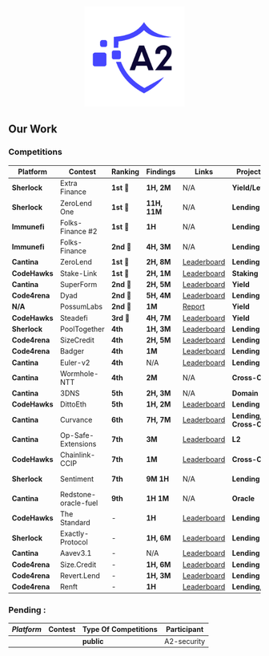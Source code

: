 <p align="center">
  <img src="A2.png" alt="A2 Security Logo" width="200"/>
</p>

## Our Work

###  Competitions 

| Platform       | Contest                | Ranking        | Findings     | Links                                                                                          | Project Type            | Participant     |
|----------------|------------------------|----------------|--------------|------------------------------------------------------------------------------------------------|-------------------------|-----------------|
| **Sherlock** | Extra Finance        | **1st** 🥇     | **1H, 2M**   | N/A                                                                                           | **Yield/Leverage** | **A2-security** |
| **Sherlock**      | ZeroLend One        | **1st** 🥇     | **11H, 11M** | N/A                                                                                           | **Lending**             | **A2-security** |
| **Immunefi**      | Folks-Finance #2    | **1st** 🥇     | **1H**       | N/A                                                                                           | **Lending**             | **A2-security** |
| **Immunefi**      | Folks-Finance       | **2nd** 🥈     | **4H, 3M**   | N/A                                                                                           | **Lending**             | **A2-security** |
| **Cantina**       | ZeroLend            | **1st** 🥇     | **2H, 8M**   | [Leaderboard](https://cantina.xyz/leaderboard/a83eaf73-9cbc-495f-8607-e55d4fdaf407)            | **Lending**             | ElHaj           |
| **CodeHawks**     | Stake-Link          | **1st** 🥇     | **2H, 1M**   | [Leaderboard](https://www.codehawks.com/contests/clqf7mgla0001yeyfah59c674)                    | **Staking**             | ElHaj           |
| **Cantina**     | SuperForm             | **2nd** 🥈   | **2H, 5M**   | [Leaderboard](https://cantina.xyz/leaderboard/2cd0b038-3e32-4db6-b488-0f85b6f0e49f)            | **Yield**               | ElHaj       |
| **Code4rena**   | Dyad                  | **2nd** 🥈  | **5H, 4M**   | [Leaderboard](https://code4rena.com/audits/2024-04-dyad#top)                                   | **Lending**             | Alix40      |
| **N/A**         | PossumLabs            | **2nd** 🥈   | **1M**       | [Report](https://github.com/shieldify-security/audits-portfolio/blob/main/reports/PossumLabs-V2-Security-Review.pdf) | **Yield**    | ElHaj       |
| **CodeHawks**   | Steadefi              | **3rd** 🥉   | **4H, 7M**   | [Leaderboard](https://www.codehawks.com/contests/clo38mm260001la08daw5cbuf)                    | **Yield**               | ElHaj       |
| **Sherlock**    | PoolTogether          | **4th**     | **1H, 3M**   | [Leaderboard](https://audits.sherlock.xyz/contests/225/leaderboard)                            | **Lending**             | ElHaj       |
| **Code4rena**   | SizeCredit            | **4th**     | **2H, 5M**   | [Leaderboard](https://code4rena.com/audits/2024-06-size#top)                                   | **Lending**             | ElHaj       |
| **Code4rena**   | Badger                | **4th**      | **1M**       | [Leaderboard](https://code4rena.com/audits/2024-06-ebtc-zap-router#top)                         | **Lending**             | Alix40      |
| **Cantina**     | Euler-v2              | **4th**     | N/A          | [Leaderboard](https://cantina.xyz/competitions/41306bb9-2bb8-4da6-95c3-66b85e11639f/leaderboard)| **Lending**             | Alix40      |
| **Cantina**     | Wormhole-NTT          | **4th**      | **2M**       | N/A                                                                                            | **Cross-Chain**         | ElHaj       |
| **Cantina**     | 3DNS                  | **5th**      | **2H, 3M**   | N/A                                                                                            | **Domain**              | ElHaj       |
| **CodeHawks**   | DittoEth              | **5th**      | **1H, 2M**   | [Leaderboard](https://www.codehawks.com/contests/clm871gl00001mp081mzjdlwc)                    | **Lending**             | ElHaj       |
| **Cantina**     | Curvance              | **6th**     | **7H, 7M**   | [Leaderboard](https://cantina.xyz/competitions/ac757733-81a4-43c7-8f49-17c5b135cdff/leaderboard)| **Lending, Cross-Chain**| Alix40      |
| **Cantina**     | Op-Safe-Extensions    | **7th**      | **3M**       | [Leaderboard](https://cantina.xyz/leaderboard/d47f8096-8858-437d-a9f5-2fe85ac9b95e)            | **L2**                  | ElHaj       |
| **CodeHawks**   | Chainlink-CCIP        | **7th**     | **1M**       | [Leaderboard](https://www.codehawks.com/contests/clo38mm260001la08daw5cbuf)                    | **Cross-Chain**         | A2-security |
| **Sherlock**   | Sentiment        | **7th**     | **9M 1H**       | N/A                    | **Lending**         | A2-security |
| **Cantina**     | Redstone-oracle-fuel    | **9th**      | **1H 1M**       | N/A            | **Oracle**                  | A2-security       |
| **CodeHawks**   | The Standard          | -              | **1H**       | [Leaderboard](https://www.codehawks.com/contests/clql6lvyu0001mnje1xpqcuvl)                    | **Lending**             | ElHaj       |
| **Sherlock**    | Exactly-Protocol      | -              | **1H, 6M**   | [Leaderboard](https://audits.sherlock.xyz/contests/247/leaderboard)                            | **Lending**             | ElHaj       |
| **Cantina**     | Aavev3.1              | -              | N/A          | [Leaderboard](https://cantina.xyz/competitions/5ffcedec-7e2e-4717-a3e4-e9041ca541c2/leaderboard)| **Lending**             | Alix40      |
| **Code4rena**   | Size.Credit           | -              | **1H, 6M**   | [Leaderboard](https://code4rena.com/audits/2024-06-size#top)                                   | **Lending**             | Alix40      |
| **Code4rena**   | Revert.Lend           | -              | **1H, 3M**   | [Leaderboard](https://code4rena.com/audits/2024-03-revert-lend#top)                            | **Lending**             | Alix40      |
| **Code4rena**   | Renft                 | -              | **1H**       | [Leaderboard](https://code4rena.com/audits/2024-01-renft#top)                                  | **Lending, NFT**        | Alix40      |



   ###  Pending : 
  | *Platform*   | Contest               | Type Of Competitions | Participant |
  |------------|------------------------|----------------------|------------------------------------|
  | | | **public**| A2-security|
